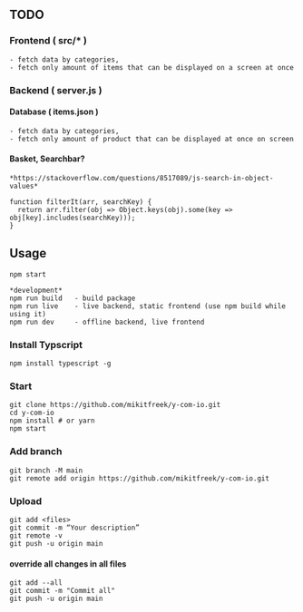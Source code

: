 ## TODO

### Frontend ( src/* )

```
- fetch data by categories,
- fetch only amount of items that can be displayed on a screen at once
```

### Backend ( server.js )

#### Database ( items.json )

```
- fetch data by categories,
- fetch only amount of product that can be displayed at once on screen
```

#### Basket, Searchbar?

```
*https://stackoverflow.com/questions/8517089/js-search-in-object-values*

function filterIt(arr, searchKey) {
  return arr.filter(obj => Object.keys(obj).some(key => obj[key].includes(searchKey)));
}
```

## Usage

```
npm start

*development*
npm run build   - build package
npm run live    - live backend, static frontend (use npm build while using it)
npm run dev     - offline backend, live frontend
```

### Install Typscript

```
npm install typescript -g
```

### Start

```
git clone https://github.com/mikitfreek/y-com-io.git
cd y-com-io
npm install # or yarn
npm start
```

### Add branch
```
git branch -M main
git remote add origin https://github.com/mikitfreek/y-com-io.git
```

### Upload

```
git add <files>
git commit -m “Your description”
git remote -v
git push -u origin main
```

#### override all changes in all files

```
git add --all
git commit -m "Commit all"
git push -u origin main
```


